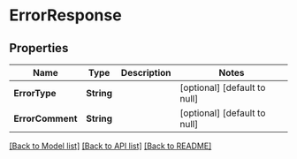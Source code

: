# ErrorResponse
## Properties

| Name | Type | Description | Notes |
|------------ | ------------- | ------------- | -------------|
| **ErrorType** | **String** |  | [optional] [default to null] |
| **ErrorComment** | **String** |  | [optional] [default to null] |

[[Back to Model list]](../README.md#documentation-for-models) [[Back to API list]](../README.md#documentation-for-api-endpoints) [[Back to README]](../README.md)

